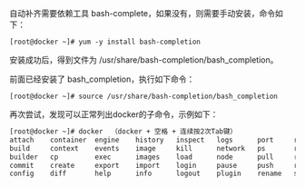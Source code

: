 自动补齐需要依赖工具 bash-complete，如果没有，则需要手动安装，命令如下：

`[root@docker ~]# yum -y install bash-completion`

安装成功后，得到文件为  /usr/share/bash-completion/bash_completion。

前面已经安装了 bash_completion，执行如下命令：

`[root@docker ~]# source /usr/share/bash-completion/bash_completion`

再次尝试，发现可以正常列出docker的子命令，示例如下：
```bash
[root@docker ~]# docker  （docker + 空格 + 连续按2次Tab键）
attach    container  engine    history   inspect   logs      port     restart   search    stats    top      volume
build     context    events    image     kill      network   ps       rm        secret    stop     trust    wait
builder   cp         exec      images    load      node      pull     rmi       service   swarm    unpause
commit    create     export    import    login     pause     push     run       stack     system   update
config    diff       help      info      logout    plugin    rename   save      start     tag      version
```

